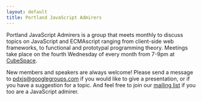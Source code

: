 ```yaml
---
layout: default
title: Portland JavaScript Admirers
---
```


Portland JavaScript Admirers is a group that meets monthly to discuss topics on
JavaScript and ECMAscript ranging from client-side web frameworks, to
functional and prototypal programming theory. Meetings take place on the fourth
Wednesday of every month from 7-9pm at [CubeSpace][].

[CubeSpace]: http://cubespacepdx.com/

New members and speakers are always welcome! Please send a message to
[pdxjs@googlegroups.com][] if you would like to give a presentation, or if you
have a suggestion for a topic.  And feel free to join our [mailing list][] if
you too are a JavaScript admirer.

[pdxjs@googlegroups.com]: mailto:pdxjs@googlegroups.com
[mailing list]: http://groups.google.com/group/pdxjs
